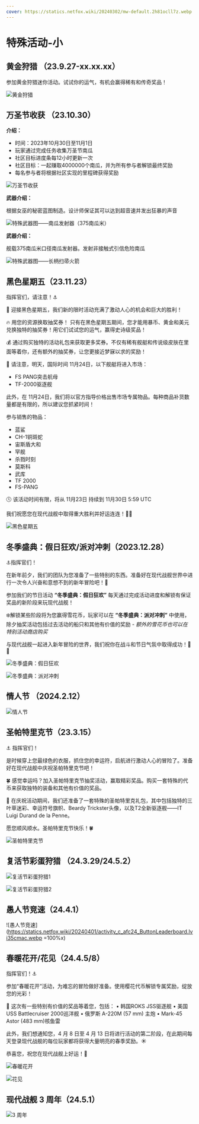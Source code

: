 ```yaml
---
cover: https://statics.netfox.wiki/20240302/mw-default.2h81ocll7z.webp
---
```


# 特殊活动-小

## 黄金狩猎 <Badge text="常驻活动" type="tip" />（23.9.27-xx.xx.xx）

参加黄金狩猎迷你活动。试试你的运气，有机会赢得稀有和传奇奖品！

![黄金狩猎](https://statics.netfox.wiki/20240304/4b8e0ed5fe5531459927f924529aabac_720.7p3cettqmg.webp)

## 万圣节收获 <Badge text="社区类" type="info" />（23.10.30）

**介绍：**

- 时间：2023年10月30日至11月1日
- 玩家通过完成任务收集万圣节南瓜
- 社区目标进度条每12小时更新一次
- 社区目标：一起赚取4000000个南瓜，并为所有参与者解锁最终奖励
- 每名参与者将根据社区实现的里程碑获得奖励

![万圣节收获](https://statics.netfox.wiki/20240302/Screenshot_2023-10-30-19-11-46-337_com.Shooter.Mo.8ojfoihcdb.webp)

**武器介绍：**

根据女巫的秘密蓝图制造。设计师保证其可以达到超音速并发出狂暴的声音

![特殊武器图——南瓜发射器（375南瓜米）](https://statics.netfox.wiki/20240302/Screenshot_2023-10-30-19-12-06-651_com.Shooter.Mo.9dcp8j4vdv.webp)

**武器介绍：**

舰载375南瓜米口径南瓜发射器。发射非接触式引信危险南瓜

![特殊武器图——长柄扫帚火箭](https://statics.netfox.wiki/20240302/Screenshot_2023-10-30-19-12-01-536_com.Shooter.Mo.73top1k4wx.webp)

## 黑色星期五（23.11.23）

指挥官们，请注意！⚓️

🎁 迎接黑色星期五，我们新的限时活动充满了激动人心的机会和巨大的胜利！

🔥 用您的资源换取抽奖券！
只有在黑色星期五期间，您才能用暴币、黄金和美元兑换独特的抽奖券！用它们试试您的运气，赢得史诗级奖品！

💰 通过购买独特的活动礼包来获取更多奖券。不仅有稀有舰艇和传说级皮肤在里面等着你，还有额外的抽奖券，让您更接近梦寐以求的奖励！

👀 请注意，明天，国际时间 11月24日，以下舰艇将进入市场：

- FS PANG突击航母
- TF-2000驱逐舰

此外，在 11月24日，我们将以官方指导价格出售市场专属物品。每种商品补货数量都是有限的，所以建议您抓紧时间！

参与销售的物品：

- 蓝鲨
- CH-1铜斑蛇
- 宙斯盾大和
- 罕舰
- 杀戮时刻
- 莫斯科
- 武库
- TF 2000
- FS-PANG

🕔 该活动时间有限，将从 11月23日 持续到 11月30日 5:59 UTC

我们祝愿您在现代战舰中取得重大胜利并好运连连！🌊🚀

![黑色星期五](https://statics.netfox.wiki/20240302/c03b9b19a6a1cd473b659f1ed3785af2_720.1lbk8wbwpa.webp)

## 冬季盛典：假日狂欢/派对冲刺（2023.12.28）

⚓️指挥官们！

在新年前夕，我们的团队为您准备了一些特别的东西。准备好在现代战舰世界中进行一次令人兴奋和意想不到的新年冒险吧！🎄

参加我们的节日活动 **“冬季盛典：假日狂欢”** 每天通过完成活动进度和解锁有保证奖品的新阶段来玩现代战舰！

❄️解锁某些阶段将为您赢得雪花币，玩家可以在 **“冬季盛典：派对冲刺”** 中使用，除夕抽奖活动包括过去活动的船只和其他有价值的奖励 - *额外的雪花币也可以在特别活动商店购买*

与现代战舰一起进入新年冒险的世界，我们祝你在战斗和节日气氛中取得成功！🎉🥂

![冬季盛典：假日狂欢](https://statics.netfox.wiki/20240302/js2.3uuksdwn8a.webp)

![冬季盛典：派对冲刺](https://statics.netfox.wiki/20240302/js1.5fkbrutuoj.webp)

## 情人节 <Badge text="社区类" type="info" /> <Badge text="错误的出现" type="danger" />（2024.2.12）

![情人节](https://statics.netfox.wiki/20240302/eveless-love.8z69hnwkez.webp)

## 圣帕特里克节（23.3.15）

⚓️ 指挥官们！

是时候穿上您最绿色的衣服，抓住您的幸运符，启航进行激动人心的冒险了。准备好在现代战舰中庆祝圣帕特里克节吧！

🍀 感觉幸运吗？加入圣帕特里克节抽奖活动，赢取精彩奖品。购买一套特殊的代币来获取独特的装备和其他有价值的奖品。

💎 在庆祝活动期间，我们还准备了一套特殊的圣帕特里克礼包，其中包括独特的三叶草迷彩、幸运符号旗帜、Beardy Trickster头像，以及T2全新驱逐舰——IT Luigi Durand de la Penne。

愿您顺风顺水。圣帕特里克节快乐！🍀

![圣帕特里克节](https://statics.netfox.wiki/20240315/6f3c85b18e1d580e4ba860949c5de172.9dcprqbwnt.webp)

## 复活节彩蛋狩猎 <Badge text="社区类" type="info" />（24.3.29/24.5.2）

![复活节彩蛋狩猎1](https://statics.netfox.wiki/20240329/b8b157e5ba49ab276e2584ff4f6e1f15_720.3nre03cydh.webp)

![复活节彩蛋狩猎2](https://statics.netfox.wiki/20240502/22fd0c237aafed0870f7c86908206a84.7p3kl7wmp.jpg)

## 愚人节竞速（24.4.1）

![愚人节竞速](https://statics.netfox.wiki/20240401/activity_c_afc24_ButtonLeaderboard.lvi35cmac.webp =100%x)

## 春暖花开/花见（24.4.5/8）

指挥官们！⚓️

参加“春暖花开”活动，为难忘的冒险做好准备。使用樱花代币解锁专属奖励，绽放您的光彩！

💎 这次有一些特别有价值的奖品等着您，包括：
• 韩国ROKS JSS驱逐舰
• 美国USS Battlecruiser 2000巡洋舰
• 俄罗斯 A-220M (57 mm) 主炮
• Mark-45 Astor (483 mm)核鱼雷

此外，我们想通知您，4 月 8 日至 4 月 13 日将进行活动的第二阶段，在此期间每天登录现代战舰的每位玩家都将获得大量明亮的春季奖励。☀️

恭喜您，祝您在现代战舰上好运！🌊

![春暖花开](https://statics.netfox.wiki/20240405/1463a69934acaa2e83f591318fada3db_720.2a4v5ti3oo.webp)

![花见](https://statics.netfox.wiki/20240408/Screenshot_2024-04-08-19-03-48-168_com.Shooter.Mo.8kzv87qig1.webp)

## 现代战舰 3 周年（24.5.1）

![3 周年](https://statics.netfox.wiki/20240501/52b768737894d4e117179c84b1882ac0_720.101z0ptu7u.webp)